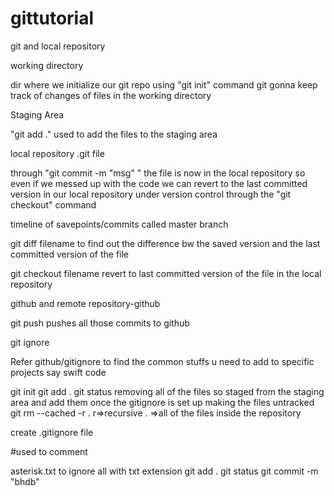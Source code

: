# gittutorial
git and local repository

working directory

dir where we initialize our git repo using "git init" command
git gonna keep track of changes of files in the working directory

Staging Area

"git add ." used to add the files to the staging area

local repository .git file

through "git commit -m "msg" " the file is now in the local repository
so even if we messed up with the code we can revert to the
last committed version in our local repository
under version control through the "git checkout" command

timeline of savepoints/commits called master branch

git diff filename to find out the difference bw the saved version
and the last committed version of the file

git checkout filename revert to last committed version of the file 
in the local repository

github and remote repository-github

git push pushes all those commits to github

git ignore

Refer github/gitignore to find the common stuffs u need to add to specific projects say swift code

git init
git add .
git status
removing all of the files so staged from the staging area and add them once the gitignore is set up
making the files untracked
git rm --cached -r .
r=>recursive
. =>all of the files inside the repository

create .gitignore file
 
#used to comment

asterisk.txt 
to ignore all with txt extension
git add .
git status
git commit -m "bhdb"

